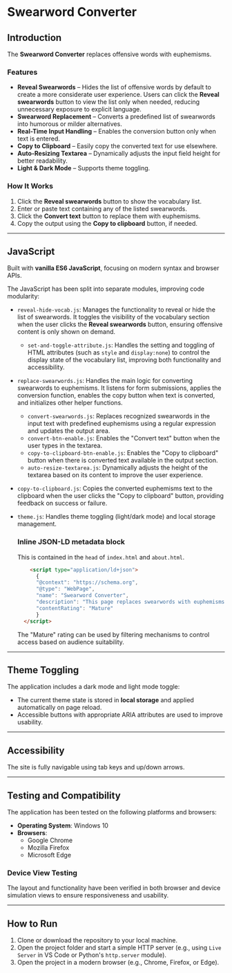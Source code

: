 # Swearword Converter

## Introduction

The **Swearword Converter** replaces offensive words with euphemisms.

### Features

- **Reveal Swearwords** – Hides the list of offensive words by default to create a more considerate user experience. Users can click the **Reveal swearwords** button to view the list only when needed, reducing unnecessary exposure to explicit language.
- **Swearword Replacement** – Converts a predefined list of swearwords into humorous or milder alternatives.
- **Real-Time Input Handling** – Enables the conversion button only when text is entered.
- **Copy to Clipboard** – Easily copy the converted text for use elsewhere.
- **Auto-Resizing Textarea** – Dynamically adjusts the input field height for better readability.
- **Light & Dark Mode** – Supports theme toggling.

### How It Works

1. Click the **Reveal swearwords** button to show the vocabulary list.
2. Enter or paste text containing any of the listed swearwords.
3. Click the **Convert text** button to replace them with euphemisms.
4. Copy the output using the **Copy to clipboard** button, if needed.

---

## JavaScript

Built with **vanilla ES6 JavaScript**, focusing on modern syntax and browser APIs.

The JavaScript has been split into separate modules, improving code modularity:

- `reveal-hide-vocab.js`: Manages the functionality to reveal or hide the list of swearwords. It toggles the visibility of the vocabulary section when the user clicks the **Reveal swearwords** button, ensuring offensive content is only shown on demand.
  - `set-and-toggle-attribute.js`: Handles the setting and toggling of HTML attributes (such as `style` and `display:none`) to control the display state of the vocabulary list, improving both functionality and accessibility.
- `replace-swearwords.js`: Handles the main logic for converting swearwords to euphemisms. It listens for form submissions, applies the conversion function, enables the copy button when text is converted, and initializes other helper functions.
  - `convert-swearwords.js`: Replaces recognized swearwords in the input text with predefined euphemisms using a regular expression and updates the output area.
  - `convert-btn-enable.js`: Enables the "Convert text" button when the user types in the textarea.
  - `copy-to-clipboard-btn-enable.js`: Enables the "Copy to clipboard" button when there is converted text available in the output section.
  - `auto-resize-textarea.js`: Dynamically adjusts the height of the textarea based on its content to improve the user experience.
- `copy-to-clipboard.js`: Copies the converted euphemisms text to the clipboard when the user clicks the "Copy to clipboard" button, providing feedback on success or failure.

- `theme.js`: Handles theme toggling (light/dark mode) and local storage management.

  ### Inline JSON-LD metadata block

  This is contained in the `head` of `index.html` and `about.html`.

  ```HTML
      <script type="application/ld+json">
        {
        "@context": "https://schema.org",
        "@type": "WebPage",
        "name": "Swearword Converter",
        "description": "This page replaces swearwords with euphemisms.",
        "contentRating": "Mature"
        }
    </script>
  ```

  The "Mature" rating can be used by filtering mechanisms to control access based on audience suitability.

---

## Theme Toggling

The application includes a dark mode and light mode toggle:

- The current theme state is stored in **local storage** and applied automatically on page reload.
- Accessible buttons with appropriate ARIA attributes are used to improve usability.

---

## Accessibility

The site is fully navigable using tab keys and up/down arrows.

---

## Testing and Compatibility

The application has been tested on the following platforms and browsers:

- **Operating System**: Windows 10
- **Browsers**:
  - Google Chrome
  - Mozilla Firefox
  - Microsoft Edge

### Device View Testing

The layout and functionality have been verified in both browser and device simulation views to ensure responsiveness and usability.

---

## How to Run

1. Clone or download the repository to your local machine.
2. Open the project folder and start a simple HTTP server (e.g., using `Live Server` in VS Code or Python's `http.server` module).
3. Open the project in a modern browser (e.g., Chrome, Firefox, or Edge).
